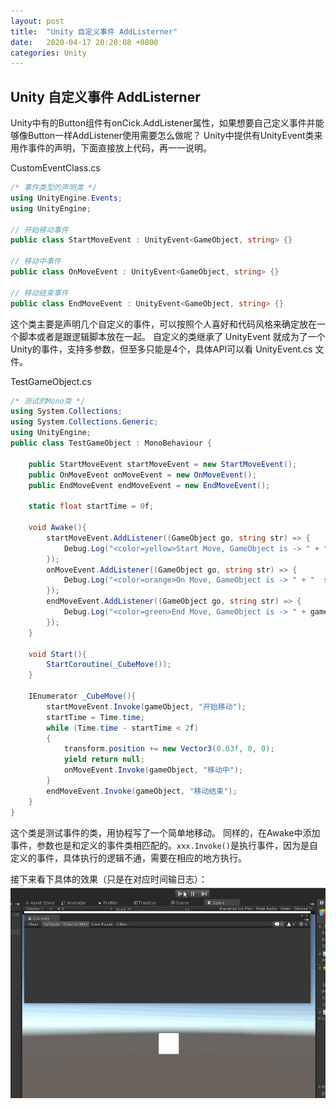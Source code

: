 ```yaml
---
layout: post
title:  "Unity 自定义事件 AddListerner"
date:   2020-04-17 20:20:08 +0800
categories: Unity
---
```


## Unity 自定义事件 AddListerner

Unity中有的Button组件有onCick.AddListener属性，如果想要自己定义事件并能够像Button一样AddListener使用需要怎么做呢？
Unity中提供有UnityEvent类来用作事件的声明，下面直接放上代码，再一一说明。

CustomEventClass.cs
```csharp
/* 事件类型的声明类 */
using UnityEngine.Events;
using UnityEngine;

// 开始移动事件
public class StartMoveEvent : UnityEvent<GameObject, string> {}

// 移动中事件
public class OnMoveEvent : UnityEvent<GameObject, string> {}

// 移动结束事件
public class EndMoveEvent : UnityEvent<GameObject, string> {}
```
这个类主要是声明几个自定义的事件，可以按照个人喜好和代码风格来确定放在一个脚本或者是跟逻辑脚本放在一起。
自定义的类继承了 UnityEvent 就成为了一个Unity的事件，支持多参数，但至多只能是4个，具体API可以看 UnityEvent.cs 文件。

TestGameObject.cs
```csharp
/* 测试的Mono类 */
using System.Collections;
using System.Collections.Generic;
using UnityEngine;
public class TestGameObject : MonoBehaviour {

	public StartMoveEvent startMoveEvent = new StartMoveEvent();
	public OnMoveEvent onMoveEvent = new OnMoveEvent();
	public EndMoveEvent endMoveEvent = new EndMoveEvent();

	static float startTime = 0f;

	void Awake(){
		startMoveEvent.AddListener((GameObject go, string str) => {
			Debug.Log("<color=yellow>Start Move, GameObject is -> " + "  string content is -> " + str + "</color>");
		});
		onMoveEvent.AddListener((GameObject go, string str) => {
			Debug.Log("<color=orange>On Move, GameObject is -> " + "  string content is -> " + str + "</color>");
		});
		endMoveEvent.AddListener((GameObject go, string str) => {
			Debug.Log("<color=green>End Move, GameObject is -> " + gameObject.name + "  string content is -> " + str + "</color>");
		});
	}

	void Start(){
		StartCoroutine(_CubeMove());
	}

	IEnumerator _CubeMove(){
		startMoveEvent.Invoke(gameObject, "开始移动");
		startTime = Time.time;
		while (Time.time - startTime < 2f)
		{
			transform.position += new Vector3(0.03f, 0, 0);
			yield return null;
			onMoveEvent.Invoke(gameObject, "移动中");
		}
		endMoveEvent.Invoke(gameObject, "移动结束");
	}
}
```
这个类是测试事件的类，用协程写了一个简单地移动。
同样的，在Awake中添加事件，参数也是和定义的事件类相匹配的。```xxx.Invoke()```是执行事件，因为是自定义的事件，具体执行的逻辑不通，需要在相应的地方执行。

接下来看下具体的效果（只是在对应时间输日志）：
![在这里插入图片描述](/styles/images/unityCustomEvent/customEvent.gif)